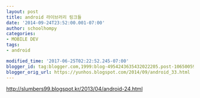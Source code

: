 ```yaml
---
layout: post
title: android 라이브러리 링크들
date: '2014-09-24T23:52:00.001-07:00'
author: schoolhompy
categories:
- MOBILE DEV
tags:
- android

modified_time: '2017-06-25T02:22:52.245-07:00'
blogger_id: tag:blogger.com,1999:blog-4954243635432022205.post-1065005975294542715
blogger_orig_url: https://yunhos.blogspot.com/2014/09/android_33.html
---
```


http://slumbers99.blogspot.kr/2013/04/android-24.html
